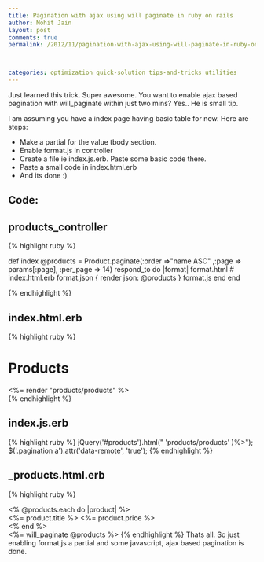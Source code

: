 ```yaml
---
title: Pagination with ajax using will paginate in ruby on rails
author: Mohit Jain
layout: post
comments: true
permalink: /2012/11/pagination-with-ajax-using-will-paginate-in-ruby-on-rails/



categories: optimization quick-solution tips-and-tricks utilities
---
```


Just learned this trick. Super awesome. You want to enable ajax based pagination with will_paginate within just two mins? Yes.. He is small tip.

I am assuming you have a index page having basic table for now. Here are steps:

*   Make a partial for the value tbody section.
*   Enable format.js in controller
*   Create a file ie index.js.erb. Paste some basic code there.
*   Paste a small code in index.html.erb
*   And its done :)

## Code:

## products_controller

{% highlight ruby %}

def index
  @products = Product.paginate(:order =>"name ASC" ,:page => params[:page], :per_page => 14)
  respond_to do |format|
    format.html # index.html.erb
    format.json { render json: @products }
    format.js
  end
end

{% endhighlight %}
## index.html.erb

{% highlight ruby %}
<h1>Products</h1>
<div id="products">
	<%= render "products/products" %>
</div>
<script>
$(function(){
   $('.pagination a').attr('data-remote', 'true')
});
</script>
{% endhighlight %}


## index.js.erb

{% highlight ruby %}
jQuery('#products').html(" 'products/products' )%>");
$('.pagination a').attr('data-remote', 'true');
{% endhighlight %}
## _products.html.erb

{% highlight ruby %}
<div class="listing">
      <% @products.each do |product| %>
        <div>
	   <span> <%= product.title %> </span>
           <span> <%= product.price %>  </span>
        </div>
     <% end %>
</div>
<%= will_paginate @products %>
{% endhighlight %}
Thats all. So just enabling format.js a partial and some javascript, ajax based pagination is done.
